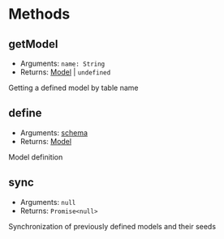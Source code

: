 # Methods 

## getModel

* Arguments: `name: String`
* Returns: [Model](model-schema.md) | `undefined`

Getting a defined model by table name

## define

* Arguments: [schema](model-schema.md)
* Returns: [Model](model-schema.md)

Model definition

## sync

* Arguments: `null`
* Returns: `Promise<null>`

Synchronization of previously defined models and their seeds
